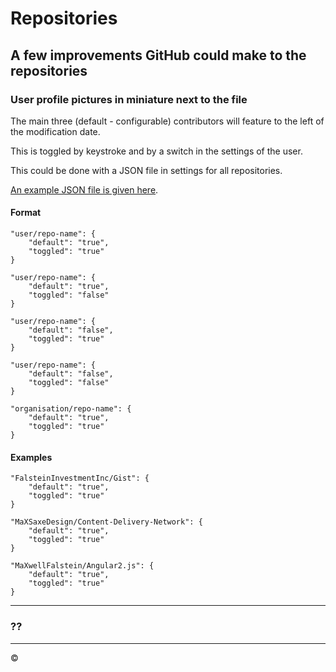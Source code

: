# Repositories

## A few improvements GitHub could make to the repositories

### User profile pictures in miniature next to the file

The main three (default - configurable) contributors will feature to the left of the modification date.

This is toggled by keystroke and by a switch in the settings of the user.

This could be done with a JSON file in settings for all repositories.

[An example JSON file is given here](https://github.com/MaXwellFalstein/GitHub-Improvements/blob/master/Repositories/repo-contrib-pic.json).

#### Format

    "user/repo-name": {
        "default": "true",
        "toggled": "true"
    }

    "user/repo-name": {
        "default": "true",
        "toggled": "false"
    }

    "user/repo-name": {
        "default": "false",
        "toggled": "true"
    }

    "user/repo-name": {
        "default": "false",
        "toggled": "false"
    }

    "organisation/repo-name": {
        "default": "true",
        "toggled": "true"
    }

#### Examples

    "FalsteinInvestmentInc/Gist": {
        "default": "true",
        "toggled": "true"
    }

    "MaXSaxeDesign/Content-Delivery-Network": {
        "default": "true",
        "toggled": "true"
    }

    "MaXwellFalstein/Angular2.js": {
        "default": "true",
        "toggled": "true"
    }

---

### ??

---

&copy;
